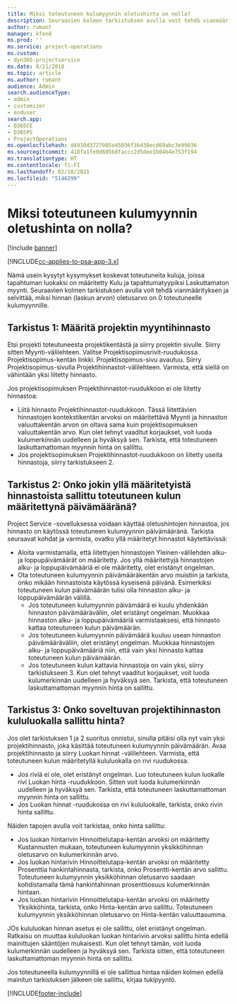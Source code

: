 ```yaml
---
title: Miksi toteutuneen kulumyynnin oletushinta on nolla?
description: Seuraavien kolmen tarkistuksen avulla voit tehdä vianmäärityksen ja selvittää, miksi hinnan oletusarvo on 0 toteutuneelle kulumyynnille.
author: rumant
manager: kfend
ms.prod: ''
ms.service: project-operations
ms.custom:
- dyn365-projectservice
ms.date: 8/21/2018
ms.topic: article
ms.author: rumant
audience: Admin
search.audienceType:
- admin
- customizer
- enduser
search.app:
- D365CE
- D365PS
- ProjectOperations
ms.openlocfilehash: d4910d3727085a45036f3b438ecd69abc3e99836
ms.sourcegitcommit: 418fa1fe9d605b8faccc2d5dee1b04b4e753f194
ms.translationtype: HT
ms.contentlocale: fi-FI
ms.lasthandoff: 02/10/2021
ms.locfileid: "5146299"
---
```

# <a name="why-is-the-price-defaulting-to-zero-on-expense-sales-actuals"></a>Miksi toteutuneen kulumyynnin oletushinta on nolla?

[!include [banner](../includes/psa-now-project-operations.md)]

[!INCLUDE[cc-applies-to-psa-app-3.x](../includes/cc-applies-to-psa-app-3x.md)]

Nämä usein kysytyt kysymykset koskevat toteutuneita kuluja, joissa tapahtuman luokaksi on määritetty Kulu ja tapahtumatyypiksi Laskuttamaton myynti. Seuraavien kolmen tarkistuksen avulla voit tehdä vianmäärityksen ja selvittää, miksi hinnan (laskun arvon) oletusarvo on 0 toteutuneelle kulumyynnille.

## <a name="check-1-identify-the-sales-price-list-for-project"></a>Tarkistus 1: Määritä projektin myyntihinnasto

Etsi projekti toteutuneesta projektikentästä ja siirry projektin sivulle. Siirry sitten Myynti-välilehteen. Valitse Projektisopimusrivit-ruudukossa Projektisopimus-kentän linkki. Projektisopimus-sivu avautuu. Siirry Projektisopimus-sivulla Projektihinnastot-välilehteen. Varmista, että siellä on vähintään yksi liitetty hinnasto.

Jos projektisopimuksen Projektihinnastot-ruudukkoon ei ole liitetty hinnastoa:

- Liitä hinnasto Projektihinnastot-ruudukkoon. Tässä liitettävien hinnastojen kontekstikentän arvoksi on määritettävä Myynti ja hinnaston valuuttakentän arvon on oltava sama kuin projektisopimuksen valuuttakentän arvo. Kun olet tehnyt vaaditut korjaukset, voit luoda kulumerkinnän uudelleen ja hyväksyä sen. Tarkista, että toteutuneen laskuttamattoman myynnin hinta on sallittu.
- Jos projektisopimuksen Projektihinnastot-ruudukkoon on liitetty useita hinnastoja, siirry tarkistukseen 2.

## <a name="check-2-are-any-of-the-price-lists-identified-above-valid-for-the-specific-date-of-the-expense-actual"></a>Tarkistus 2: Onko jokin yllä määritetyistä hinnastoista sallittu toteutuneen kulun määritettynä päivämääränä?

Project Service -sovelluksessa voidaan käyttää oletushintojen hinnastoa, jos hinnasto on käytössä toteutuneen kulumyynnin päivämääränä. Tarkista seuraavat kohdat ja varmista, ovatko yllä määritetyt hinnastot käytettävissä:

- Aloita varmistamalla, että liitettyjen hinnastojen Yleinen-välilehden alku- ja loppupäivämäärät on määritetty. Jos yllä määritettyjä hinnastojen alku- ja loppupäivämääriä ei ole määritetty, olet eristänyt ongelman. 
- Ota toteutuneen kulumyynnin päivämääräkentän arvo muistiin ja tarkista, onko mikään hinnastoista käytössä kyseisenä päivänä. Esimerkiksi toteutuneen kulun päivämäärän tulisi olla hinnaston alku- ja loppupäivämäärän välillä. 
    - Jos toteutuneen kulumyynnin päivämäärä ei kuulu yhdenkään hinnaston päivämääräväliin, olet eristänyt ongelman. Muokkaa hinnaston alku- ja loppupäivämääriä varmistaaksesi, että hinnasto kattaa toteutuneen kulun päivämäärän. 
    - Jos toteutuneen kulumyynnin päivämäärä kuuluu usean hinnaston päivämääräväliin, olet eristänyt ongelman. Muokkaa hinnastojen alku- ja loppupäivämääriä niin, että vain yksi hinnasto kattaa toteutuneen kulun päivämäärän. 
    - Jos toteutuneen kulun kattavia hinnastoja on vain yksi, siirry tarkistukseen 3.
Kun olet tehnyt vaaditut korjaukset, voit luoda kulumerkinnän uudelleen ja hyväksyä sen. Tarkista, että toteutuneen laskuttamattoman myynnin hinta on sallittu.

## <a name="check-3-is-there-a-valid-price-for-the-expense-category-in-the-applicable-project-price-list"></a>Tarkistus 3: Onko soveltuvan projektihinnaston kululuokalla sallittu hinta? 

Jos olet tarkistuksen 1 ja 2 suoritus onnistui, sinulla pitäisi olla nyt vain yksi projektihinnasto, joka käsittää toteutuneen kulumyynnin päivämäärän. Avaa projektihinnasto ja siirry Luokan hinnat -välilehteen. Varmista, että toteutuneen kulun määritetyllä kululuokalla on rivi ruudukossa.
 
- Jos riviä ei ole, olet eristänyt ongelman. Luo toteutuneen kulun luokalle rivi Luokan hinta -ruudukkoon. Sitten voit luoda kulumerkinnän uudelleen ja hyväksyä sen. Tarkista, että toteutuneen laskuttamattoman myynnin hinta on sallittu. 
- Jos Luokan hinnat -ruudukossa on rivi kululuokalle, tarkista, onko rivin hinta sallittu.

Näiden tapojen avulla voit tarkistaa, onko hinta sallittu:

- Jos luokan hintarivin Hinnoittelutapa-kentän arvoksi on määritetty Kustannusten mukaan, toteutuneen kulumyynnin yksikköhinnan oletusarvo on kulumerkinnän arvo.
- Jos luokan hintarivin Hinnoittelutapa-kentän arvoksi on määritetty Prosenttia hankintahinnasta, tarkista, onko Prosentti-kentän arvo sallittu. Toteutuneen kulumyynnin yksikköhinnan oletusarvo saadaan kohdistamalla tämä hankintahinnan prosenttiosuus kulumerkinnän hintaan.
- Jos luokan hintarivin Hinnoittelutapa-kentän arvoksi on määritetty Yksikköhinta, tarkista, onko Hinta-kentän arvo sallittu. Toteutuneen kulumyynnin yksikköhinnan oletusarvo on Hinta-kentän valuuttasumma.

JOs kululuokan hinnan asetus ei ole sallittu, olet eristänyt ongelman. Ratkaisu on muuttaa kululuokan luokan hintarivin arvoksi sallittu hinta edellä mainittujen sääntöjen mukaisesti. Kun olet tehnyt tämän, voit luoda kulumerkinnän uudelleen ja hyväksyä sen. Tarkista sitten, että toteutuneen laskuttamattoman myynnin hinta on sallittu.

Jos toteutuneella kulumyynnillä ei ole sallittua hintaa näiden kolmen edellä mainitun tarkistuksen jälkeen ole sallittu, kirjaa tukipyyntö.




[!INCLUDE[footer-include](../includes/footer-banner.md)]